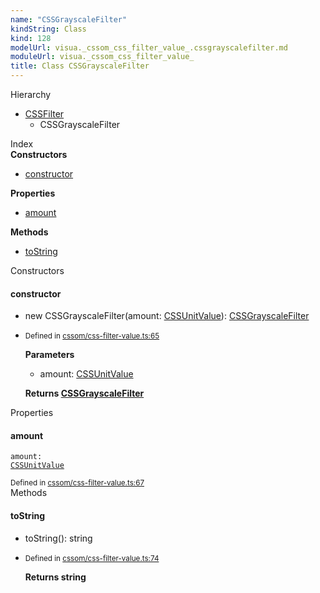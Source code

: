 ```yaml
---
name: "CSSGrayscaleFilter"
kindString: Class
kind: 128
modelUrl: visua._cssom_css_filter_value_.cssgrayscalefilter.md
moduleUrl: visua._cssom_css_filter_value_
title: Class CSSGrayscaleFilter
---
```



<section class="pt-2 tsd-panel tsd-hierarchy">
<div class="lead">Hierarchy</div>
<ul class="pl-3 tsd-hierarchy list-style-initial">
<li>
<a href=".visua._cssom_css_filter_value_.cssfilter/" class="tsd-signature-type">CSSFilter</a>
<ul class="pl-3 tsd-hierarchy list-style-initial">
<li>
<span class="target">CSSGrayscaleFilter</span>

</li>
</ul>
</li>
</ul>

</section>





<section >
<div class="lead pb-2">Index</div>
<section class="tsd-panel tsd-index-panel">
<div class="tsd-index-content">
<section class="tsd-index-section ">
<strong>Constructors</strong>
<ul>
<li class=""><a href=".visua._cssom_css_filter_value_.cssgrayscalefilter/#constructor" class="tsd-kind-icon">constructor</a></li>
</ul>
</section>
<section class="tsd-index-section ">
<strong>Properties</strong>
<ul>
<li class=""><a href=".visua._cssom_css_filter_value_.cssgrayscalefilter/#amount" class="tsd-kind-icon">amount</a></li>
</ul>
</section>
<section class="tsd-index-section ">
<strong>Methods</strong>
<ul>
<li class=""><a href=".visua._cssom_css_filter_value_.cssgrayscalefilter/#tostring" class="tsd-kind-icon">to<wbr>String</a></li>
</ul>
</section>
</div>
</section>
</section>
<section>
<div class="lead">Constructors</div>
<section class="pb-4 pt-2 ">
<div class="d-flex flex-row">

<h4 id="constructor">constructor</h4>
</div>

<ul class="tsd-signatures ">
<li class="tsd-signature tsd-kind-icon">new CSSGrayscale<wbr>Filter<span class="tsd-signature-symbol">(</span>amount<span class="tsd-signature-symbol">: </span><a href=".visua._cssom_css_unit_value_.cssunitvalue/" class="tsd-signature-type">CSSUnitValue</a><span class="tsd-signature-symbol">)</span><span class="tsd-signature-symbol">: </span><a href=".visua._cssom_css_filter_value_.cssgrayscalefilter/" class="tsd-signature-type">CSSGrayscaleFilter</a></li>
</ul>

<ul class="tsd-descriptions">
<li class="tsd-description">
<aside class="tsd-sources pb-2">
<div class="d-flex flex-column">
<small class="text-muted">Defined in <a href="https://github.com/umbopepato/visua/blob/dbefde1/src/cssom/css-filter-value.ts#L65">cssom/css-filter-value.ts:65</a></small>
</div>
</aside>


<strong>Parameters</strong>
<ul class="pl-3 pb-2 list-style-initial">
<li>
<div class="h6 mb-0">amount: <a href=".visua._cssom_css_unit_value_.cssunitvalue/" class="tsd-signature-type">CSSUnitValue</a></div>


</li>
</ul>

<strong>Returns <a href=".visua._cssom_css_filter_value_.cssgrayscalefilter/" class="tsd-signature-type">CSSGrayscaleFilter</a></strong>


</li>
</ul>

</section>
</section>
<section>
<div class="lead">Properties</div>
<section class="pb-4 pt-2 ">
<div class="d-flex flex-row">

<h4 id="amount">amount</h4>
</div>

<code class="tsd-signature tsd-kind-icon">amount<span class="tsd-signature-symbol">:</span> <a href=".visua._cssom_css_unit_value_.cssunitvalue/" class="tsd-signature-type">CSSUnitValue</a></code>

<aside class="tsd-sources pb-2">
<div class="d-flex flex-column">
<small class="text-muted">Defined in <a href="https://github.com/umbopepato/visua/blob/dbefde1/src/cssom/css-filter-value.ts#L67">cssom/css-filter-value.ts:67</a></small>
</div>
</aside>




</section>
</section>
<section>
<div class="lead">Methods</div>
<section class="pb-4 pt-2 ">
<div class="d-flex flex-row">

<h4 id="tostring">to<wbr>String</h4>
</div>

<ul class="tsd-signatures ">
<li class="tsd-signature tsd-kind-icon">to<wbr>String<span class="tsd-signature-symbol">(</span><span class="tsd-signature-symbol">)</span><span class="tsd-signature-symbol">: </span><span class="tsd-signature-type">string</span></li>
</ul>

<ul class="tsd-descriptions">
<li class="tsd-description">
<aside class="tsd-sources pb-2">
<div class="d-flex flex-column">
<small class="text-muted">Defined in <a href="https://github.com/umbopepato/visua/blob/dbefde1/src/cssom/css-filter-value.ts#L74">cssom/css-filter-value.ts:74</a></small>
</div>
</aside>



<strong>Returns <span class="tsd-signature-type">string</span></strong>


</li>
</ul>

</section>
</section>
